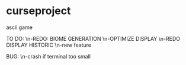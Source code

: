 # curseproject

ascii game

TO DO:
\n-REDO: BIOME GENERATION
\n-OPTIMIZE DISPLAY
\n-REDO DISPLAY HISTORIC
\n-new feature

BUG:
 \n-crash if terminal too small
